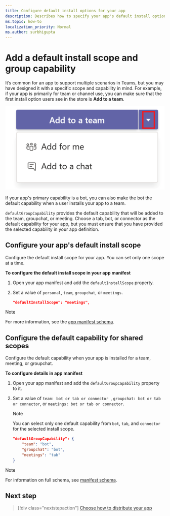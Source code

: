 ```yaml
---
title: Configure default install options for your app
description: Describes how to specify your app's default install options.
ms.topic: how-to
localization_priority: Normal
ms.author: surbhigupta
---
```


# Add a default install scope and group capability

It’s common for an app to support multiple scenarios in Teams, but you may have designed it with a specific scope and capability in mind. For example, if your app is primarily for team or channel use, you can make sure that the first install option users see in the store is **Add to a team**.

![Add an app](../../assets/images/compose-extensions/addanapp.png)

If your app's primary capability is a bot, you can also make the bot the default capability when a user installs your app to a team.

`defaultGroupCapability` provides the default capability that will be added to the team, groupchat, or meeting. Choose a tab, bot, or connector as the default capability for your app, but you must ensure that you have provided the selected capability in your app definition.

## Configure your app's default install scope

Configure the default install scope for your app. You can set only one scope at a time.

**To configure the default install scope in your app manifest**

1. Open your app manifest and add the `defaultInstallScope` property.
2. Set a value of `personal`, `team`, `groupchat`, or `meetings`.

    ```json
    "defaultInstallScope": "meetings",
    ```

> [!NOTE]
> For more information, see the [app manifest schema](~/resources/schema/manifest-schema.md).

## Configure the default capability for shared scopes

Configure the default capability when your app is installed for a team, meeting, or groupchat.

**To configure details in app manifest**

1. Open your app manifest and add the `defaultGroupCapability` property to it.
2. Set a value of `team: bot or tab or connector `, `groupchat: bot or tab or connector`, or `meetings: bot or tab or connector`.

    > [!NOTE]
    > You can select only one default capability from `bot`, `tab`, and `connector` for the selected install scope.

    ```json
    "defaultGroupCapability": {
        "team": "bot",
        "groupchat": "bot",
        "meetings": "tab"
    }
    ```

> [!NOTE]
> For information on full schema, see [manifest schema](~/resources/schema/manifest-schema.md).

## Next step

> [!div class="nextstepaction"]
> [Choose how to distribute your app](overview.md)
